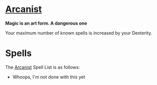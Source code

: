 # [Arcanist](Arcanist.md)
**Magic is an art form. A dangerous one**

Your maximum number of known spells is increased by your Dexterity.

# Spells
The [Arcanist](Arcanist.md) Spell List is as follows:

- Whoops, I'm not done with this yet